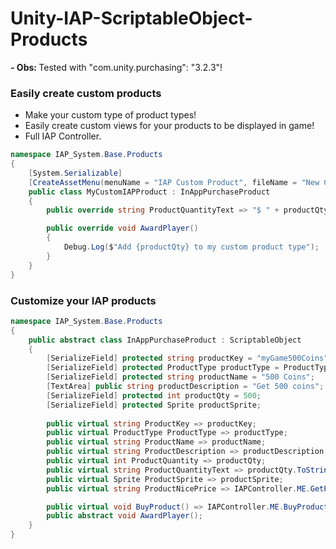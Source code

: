 # Unity-IAP-ScriptableObject-Products

<strong> - Obs: </strong> Tested with "com.unity.purchasing": "3.2.3"!

### Easily create custom products
- Make your custom type of product types!
- Easily create custom views for your products to be displayed in game!
- Full IAP Controller.

```C#
namespace IAP_System.Base.Products
{
    [System.Serializable]
    [CreateAssetMenu(menuName = "IAP Custom Product", fileName = "New Custom IAP Product")]
    public class MyCustomIAPProduct : InAppPurchaseProduct
    {
        public override string ProductQuantityText => "$ " + productQty;

        public override void AwardPlayer()
        {
            Debug.Log($"Add {productQty} to my custom product type");
        }
    }
}
```

### Customize your IAP products 
```C#
namespace IAP_System.Base.Products
{
    public abstract class InAppPurchaseProduct : ScriptableObject
    {
        [SerializeField] protected string productKey = "myGame500Coins";
        [SerializeField] protected ProductType productType = ProductType.Consumable;
        [SerializeField] protected string productName = "500 Coins";
        [TextArea] public string productDescription = "Get 500 coins";
        [SerializeField] protected int productQty = 500;
        [SerializeField] protected Sprite productSprite;
        
        public virtual string ProductKey => productKey;
        public virtual ProductType ProductType => productType;
        public virtual string ProductName => productName;
        public virtual string ProductDescription => productDescription;
        public virtual int ProductQuantity => productQty;
        public virtual string ProductQuantityText => productQty.ToString();
        public virtual Sprite ProductSprite => productSprite;
        public virtual string ProductNicePrice => IAPController.ME.GetPrice(this);

        public virtual void BuyProduct() => IAPController.ME.BuyProductID(this);
        public abstract void AwardPlayer();
    }
}
```
